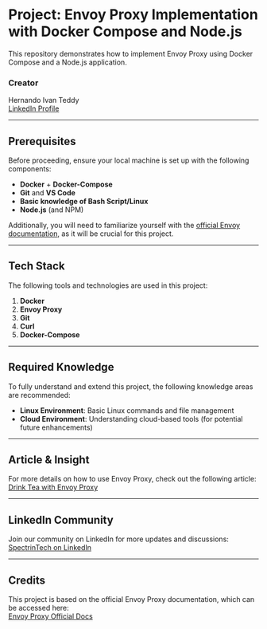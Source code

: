 # Project: Envoy Proxy Implementation with Docker Compose and Node.js

This repository demonstrates how to implement Envoy Proxy using Docker Compose and a Node.js application.

### Creator
Hernando Ivan Teddy  
[LinkedIn Profile](https://www.linkedin.com/in/hernandoivanteddy/)

---

## Prerequisites

Before proceeding, ensure your local machine is set up with the following components:

- **Docker** + **Docker-Compose**
- **Git** and **VS Code**
- **Basic knowledge of Bash Script/Linux**
- **Node.js** (and NPM)

Additionally, you will need to familiarize yourself with the [official Envoy documentation](https://www.envoyproxy.io/docs/envoy/latest/), as it will be crucial for this project.

---

## Tech Stack

The following tools and technologies are used in this project:

1. **Docker**
2. **Envoy Proxy**
3. **Git**
4. **Curl**
5. **Docker-Compose**

---

## Required Knowledge

To fully understand and extend this project, the following knowledge areas are recommended:

- **Linux Environment**: Basic Linux commands and file management
- **Cloud Environment**: Understanding cloud-based tools (for potential future enhancements)

---

## Article & Insight

For more details on how to use Envoy Proxy, check out the following article:  
[Drink Tea with Envoy Proxy](https://medium.com/scriptkiddiez/drink-tea-with-envoy-proxy-e8b3c58908f1)

---

## LinkedIn Community

Join our community on LinkedIn for more updates and discussions:  
[SpectrinTech on LinkedIn](https://www.linkedin.com/company/spectrintech)

---

## Credits

This project is based on the official Envoy Proxy documentation, which can be accessed here:  
[Envoy Proxy Official Docs](https://www.envoyproxy.io/docs/envoy/latest/start/start)
